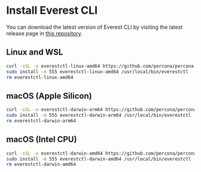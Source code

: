 # Install Everest CLI

You can download the latest version of Everest CLI by visiting the latest release page in [this repository](https://github.com/percona/percona-everest-cli/releases/latest).

## Linux and WSL
    
```sh
curl -sSL -o everestctl-linux-amd64 https://github.com/percona/percona-everest-cli/releases/latest/download/everestctl-linux-amd64
sudo install -m 555 everestctl-linux-amd64 /usr/local/bin/everestctl
rm everestctl-linux-amd64
```

## macOS (Apple Silicon)

```sh
curl -sSL -o everestctl-darwin-arm64 https://github.com/percona/percona-everest-cli/releases/latest/download/everestctl-darwin-arm64
sudo install -m 555 everestctl-darwin-arm64 /usr/local/bin/everestctl
rm everestctl-darwin-arm64
```

## macOS (Intel CPU)

```sh
curl -sSL -o everestctl-darwin-amd64 https://github.com/percona/percona-everest-cli/releases/latest/download/everestctl-darwin-amd64
sudo install -m 555 everestctl-darwin-amd64 /usr/local/bin/everestctl
rm everestctl-darwin-amd64
```
